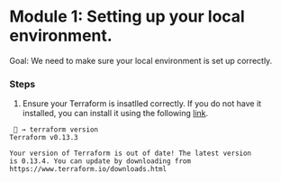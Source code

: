 # Module 1: Setting up your local environment.

Goal: We need to make sure your local environment is set up correctly.

### Steps 

1. Ensure your Terraform is insatlled correctly. If you do not have it installed, you can install it using the following [link](https://learn.hashicorp.com/tutorials/terraform/install-cli).

```
 🐯 → terraform version
Terraform v0.13.3

Your version of Terraform is out of date! The latest version
is 0.13.4. You can update by downloading from https://www.terraform.io/downloads.html

```


